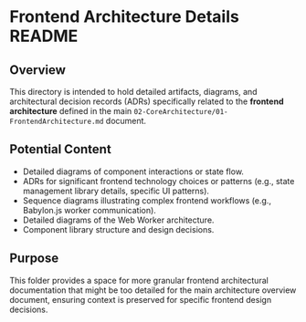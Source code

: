 # Frontend Architecture Details README

## Overview

This directory is intended to hold detailed artifacts, diagrams, and architectural decision records (ADRs) specifically related to the **frontend architecture** defined in the main `02-CoreArchitecture/01-FrontendArchitecture.md` document.

## Potential Content

- Detailed diagrams of component interactions or state flow.
- ADRs for significant frontend technology choices or patterns (e.g., state management library details, specific UI patterns).
- Sequence diagrams illustrating complex frontend workflows (e.g., Babylon.js worker communication).
- Detailed diagrams of the Web Worker architecture.
- Component library structure and design decisions.

## Purpose

This folder provides a space for more granular frontend architectural documentation that might be too detailed for the main architecture overview document, ensuring context is preserved for specific frontend design decisions. 